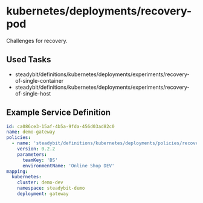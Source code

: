 # kubernetes/deployments/recovery-pod

Challenges for recovery.

## Used Tasks

- steadybit/definitions/kubernetes/deployments/experiments/recovery-of-single-container
- steadybit/definitions/kubernetes/deployments/experiments/recovery-of-single-host

## Example Service Definition

````yaml
id: ca086ce3-15af-4b5a-9fda-456d03ad82c0
name: demo-gateway
policies:
  - name: 'steadybit/definitions/kubernetes/deployments/policies/recovery-pod'
    version: 0.2.2
    parameters:
      teamKey: 'BS'
      environmentName: 'Online Shop DEV'
mapping:
  kubernetes:
    cluster: demo-dev
    namespace: steadybit-demo
    deployment: gateway
````